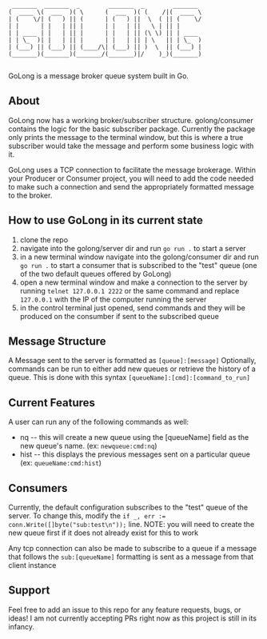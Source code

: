 ```
 _______  _______  _        _______  _        _______ 
(  ____ \(  ___  )( \      (  ___  )( (    /|(  ____ \
| (    \/| (   ) || (      | (   ) ||  \  ( || (    \/
| |      | |   | || |      | |   | ||   \ | || |      
| | ____ | |   | || |      | |   | || (\ \) || | ____ 
| | \_  )| |   | || |      | |   | || | \   || | \_  )
| (___) || (___) || (____/\| (___) || )  \  || (___) |
(_______)(_______)(_______/(_______)|/    )_)(_______)
                                                      
```

GoLong is a message broker queue system built in Go.

## About

GoLong now has a working broker/subscriber structure. golong/consumer contains the logic for the basic subscriber package. Currently the package only prints the message to the terminal window, but this is where a true subscriber would take the message and perform some business logic with it.

GoLong uses a TCP connection to facilitate the message brokerage. Within your Producer or Consumer project, you will need to add the code needed to make such a connection and send the appropriately formatted message to the broker.

## How to use GoLong in its current state

1. clone the repo
2. navigate into the golong/server dir and run `go run .` to start a server
3. in a new terminal window navigate into the golong/consumer dir and run `go run .` to start a consumer that is subscribed to the "test" queue (one of the two default queues offered by GoLong)
3. open a new terminal window and make a connection to the server by running `telnet 127.0.0.1 2222` or the same command and replace `127.0.0.1` with the IP of the computer running the server
4. in the control terminal just opened, send commands and they will be produced on the consumber if sent to the subscribed queue

## Message Structure

A Message sent to the server is formatted as `[queue]:[message]`
Optionally, commands can be run to either add new queues or retrieve the history of a queue. This is done with this syntax `[queueName]:[cmd]:[command_to_run]`

## Current Features

A user can run any of the following commands as well:
- nq       -- this will create a new queue using the [queueName] field as the new queue's name. (ex: `newqueue:cmd:nq`)
- hist     -- this displays the previous messages sent on a particular queue (ex: `queueName:cmd:hist`)

## Consumers

Currently, the default configuration subscribes to the "test" queue of the server. To change this, modify the `if _, err := conn.Write([]byte("sub:test\n"));` line. 
NOTE: you will need to create the new queue first if it does not already exist for this to work

Any tcp connection can also be made to subscribe to a queue if a message that follows the `sub:[queueName]` formatting is sent as a message from that client instance

## Support

Feel free to add an issue to this repo for any feature requests, bugs, or ideas! I am not currently accepting PRs right now as this project is still in its infancy.
